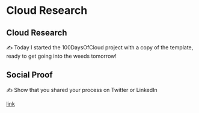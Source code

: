 

# Cloud Research


## Cloud Research

✍️ Today I started the 100DaysOfCloud project with a copy of the template, ready to get going into the weeds tomorrow!


## Social Proof

✍️ Show that you shared your process on Twitter or LinkedIn

[link](link)
